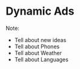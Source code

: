 #  Dynamic Ads
Note:
- Tell about new ideas
- Tell about Phones
- Tell about Weather
- Tell about Languages
